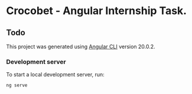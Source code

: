 # Crocobet - Angular Internship Task.

## Todo

This project was generated using [Angular CLI](https://github.com/angular/angular-cli) version 20.0.2.

### Development server

To start a local development server, run:

```bash
ng serve
```
